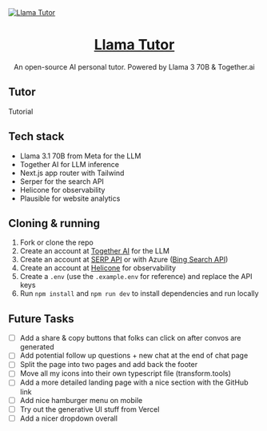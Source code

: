 <a href="https://www.llamatutor.com">
  <img alt="Llama Tutor" src="./public/og-image.png">
  <h1 align="center">Llama Tutor</h1>
</a>

<p align="center">
  An open-source AI personal tutor. Powered by Llama 3 70B & Together.ai
</p>

## Tutor

Tutorial <a herf="https://docs.together.ai/docs/ai-tutor">

## Tech stack

- Llama 3.1 70B from Meta for the LLM
- Together AI for LLM inference
- Next.js app router with Tailwind
- Serper for the search API
- Helicone for observability
- Plausible for website analytics

## Cloning & running

1. Fork or clone the repo
2. Create an account at [Together AI](https://dub.sh/together-ai) for the LLM
3. Create an account at [SERP API](https://serper.dev/) or with Azure ([Bing Search API](https://www.microsoft.com/en-us/bing/apis/bing-web-search-api))
4. Create an account at [Helicone](https://www.helicone.ai/) for observability
5. Create a `.env` (use the `.example.env` for reference) and replace the API keys
6. Run `npm install` and `npm run dev` to install dependencies and run locally

## Future Tasks

- [ ] Add a share & copy buttons that folks can click on after convos are generated
- [ ] Add potential follow up questions + new chat at the end of chat page
- [ ] Split the page into two pages and add back the footer
- [ ] Move all my icons into their own typescript file (transform.tools)
- [ ] Add a more detailed landing page with a nice section with the GitHub link
- [ ] Add nice hamburger menu on mobile
- [ ] Try out the generative UI stuff from Vercel
- [ ] Add a nicer dropdown overall
